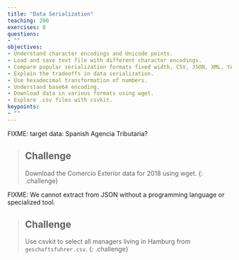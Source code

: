 ```yaml
---
title: "Data Serialization"
teaching: 200
exercises: 0
questions:
- ""
objectives:
- Understand character encodings and Unicode points.
- Load and save text file with different character encodings.
- Compare popular serialization formats fixed width, CSV, JSON, XML, YAML, JSONlines, Parquet.
- Explain the tradeoffs in data serialization.
- Use hexadecimal transformation of numbers.
- Understand base64 encoding.
- Download data in various formats using wget.
- Explore .csv files with csvkit.
keypoints:
- ""
---
```


FIXME: target data: Spanish Agencia Tributaria?
> ## Challenge
> Download the Comercio Exterior data for 2018 using wget. 
{: .challenge}

FIXME: We cannot extract from JSON without a programming language or specialized tool.

> ## Challenge
> Use csvkit to select all managers living in Hamburg from `geschaftsfuhrer.csv`. 
{: .challenge}
